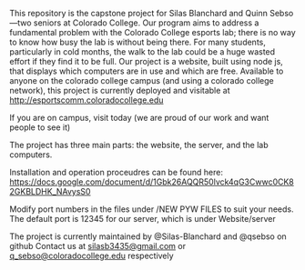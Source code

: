 This repository is the capstone project for Silas Blanchard and Quinn Sebso—two seniors at Colorado College. Our program aims to address a fundamental problem with the Colorado College esports lab; there is no way to know how busy the lab is without being there. For many students, particularly in cold months, the walk to the lab could be a huge wasted effort if they find it to be full. Our project is a website, built using node js, that displays which computers are in use and which are free. Available to anyone on the colorado college campus (and using a colorado college network), this project is currently deployed and visitable at http://esportscomm.coloradocollege.edu

If you are on campus, visit today (we are proud of our work and want people to see it)

The project has three main parts: the website, the server, and the lab computers.

Installation and operation proceudres can be found here:
https://docs.google.com/document/d/1Gbk26AQQR50lvck4qG3Cwwc0CK82GKBLDHK_NAvysS0

Modify port numbers in the files under /NEW PYW FILES to suit your needs. The default port is 12345 for our server, which is under Website/server

The project is currently maintained by @Silas-Blanchard and @qsebso on github
Contact us at silasb3435@gmail.com or q_sebso@coloradocollege.edu respectively
